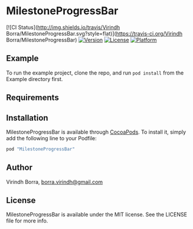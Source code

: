 # MilestoneProgressBar

[![CI Status](http://img.shields.io/travis/Virindh Borra/MilestoneProgressBar.svg?style=flat)](https://travis-ci.org/Virindh Borra/MilestoneProgressBar)
[![Version](https://img.shields.io/cocoapods/v/MilestoneProgressBar.svg?style=flat)](http://cocoapods.org/pods/MilestoneProgressBar)
[![License](https://img.shields.io/cocoapods/l/MilestoneProgressBar.svg?style=flat)](http://cocoapods.org/pods/MilestoneProgressBar)
[![Platform](https://img.shields.io/cocoapods/p/MilestoneProgressBar.svg?style=flat)](http://cocoapods.org/pods/MilestoneProgressBar)

## Example

To run the example project, clone the repo, and run `pod install` from the Example directory first.

## Requirements

## Installation

MilestoneProgressBar is available through [CocoaPods](http://cocoapods.org). To install
it, simply add the following line to your Podfile:

```ruby
pod "MilestoneProgressBar"
```

## Author

Virindh Borra, borra.virindh@gmail.com

## License

MilestoneProgressBar is available under the MIT license. See the LICENSE file for more info.
